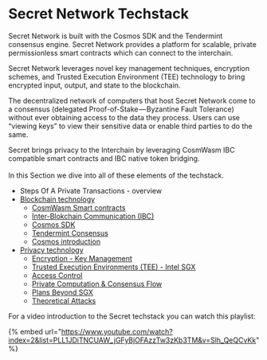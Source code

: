 # Secret Network Techstack

Secret Network is built with the Cosmos SDK and the Tendermint consensus engine. Secret Network provides a platform for scalable, private permissionless smart contracts which can connect to the interchain.

Secret Network leverages novel key management techniques, encryption schemes, and Trusted Execution Environment (TEE) technology to bring encrypted input, output, and state to the blockchain.

The decentralized network of computers that host Secret Network come to a consensus (delegated Proof-of-Stake — Byzantine Fault Tolerance) without ever obtaining access to the data they process. Users can use “viewing keys” to view their sensitive data or enable third parties to do the same.

Secret brings privacy to the Interchain by leveraging CosmWasm IBC compatible smart contracts and IBC native token bridging.\
\
In this Section we dive into all of these elements of the techstack.

* Steps Of A Private Transactions - overview
* [Blockchain technology](blockchain-technology/)
  * [CosmWasm Smart contracts](blockchain-technology/cosmwasm.md)
  * [Inter-Blokchain Communication (IBC)](blockchain-technology/ibc.md)
  * [Cosmos SDK](blockchain-technology/cosmos-sdk.md)
  * [Tendermint Consensus](blockchain-technology/tendermint.md)
  * [Cosmos introduction](blockchain-technology/cosmos-basics.md)
* [Privacy technology](privacy-technology/)
  * [Encryption - Key Management](privacy-technology/encryption-key-management/)
  * [Trusted Execution Environments (TEE) - Intel SGX](privacy-technology/intel-sgx/)
  * [Access Control](../../development/secret-contract-fundamentals/access-control/)
  * [Private Computation & Consensus Flow](privacy-technology/private-computation-and-consensus-flow.md)
  * [Plans Beyond SGX](privacy-technology/plans-beyond-sgx.md)
  * [Theoretical Attacks](privacy-technology/theoretical-attacks.md)

For a video introduction to the Secret techstack you can watch this playlist:

{% embed url="https://www.youtube.com/watch?index=2&list=PLL1JDiTNCUAW_jGFyBjOFAzzTw3zKb3TM&v=Slh_QeQCvKk" %}
